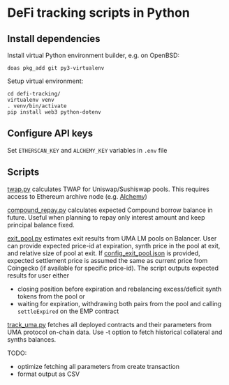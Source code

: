 # DeFi tracking scripts in Python

## Install dependencies

Install virtual Python environment builder, e.g. on OpenBSD:

```
doas pkg_add git py3-virtualenv
```

Setup virtual environment:

```
cd defi-tracking/
virtualenv venv
. venv/bin/activate
pip install web3 python-dotenv
```

## Configure API keys

Set `ETHERSCAN_KEY` and `ALCHEMY_KEY` variables in `.env` file

## Scripts

[twap.py](./twap.py) calculates TWAP for Uniswap/Sushiswap pools. This requires access to Ethereum archive node (e.g. [Alchemy](https://www.alchemyapi.io/))

[compound_repay.py](./compound_repay.py) calculates expected Compound borrow balance in future. Useful when planning to repay only interest amount and keep principal balance fixed.

[exit_pool.py](./exit_pool.py) estimates exit results from UMA LM pools on Balancer. User can provide expected price-id at expiration, synth price in the pool at exit, and relative size of pool at exit. If [config_exit_pool.json](./config_exit_pool.json) is provided, expected settlement price is assumed the same as current price from Coingecko (if available for specific price-id). The script outputs expected results for user either

* closing position before expiration and rebalancing excess/deficit synth tokens from the pool or
* waiting for expiration, withdrawing both pairs from the pool and calling `settleExpired` on the EMP contract

[track_uma.py](./track_uma.py) fetches all deployed contracts and their parameters from UMA protocol on-chain data. Use -t option to fetch historical collateral and synths balances.

TODO:

* optimize fetching all parameters from create transaction
* format output as CSV
